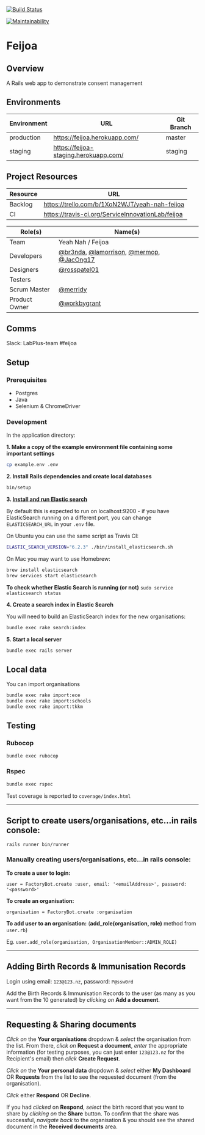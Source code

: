 [![Build Status](https://travis-ci.org/ServiceInnovationLab/feijoa.svg?branch=master)](https://travis-ci.org/ServiceInnovationLab/feijoa)

[![Maintainability](https://api.codeclimate.com/v1/badges/8f2b6efc2000ad726fd2/maintainability)](https://codeclimate.com/github/ServiceInnovationLab/feijoa/maintainability)

# Feijoa

## Overview

A Rails web app to demonstrate consent management

## Environments

**Environment** | **URL**  | **Git Branch**
---    | ---                                | ---    |
production | https://feijoa.herokuapp.com/ | master |
staging | https://feijoa-staging.herokuapp.com/ | staging |

## Project Resources

**Resource** | **URL**
---     | ---
Backlog | https://trello.com/b/1XoN2WJT/yeah-nah-feijoa
CI      | https://travis-ci.org/ServiceInnovationLab/feijoa

**Role(s)** | **Name(s)**
---        | ---
Team       | Yeah Nah / Feijoa
Developers | [@br3nda](https://github.com/Br3nda), [@lamorrison](https://github.com/lamorrison), [@mermop](https://github.com/mermop), [@JacOng17](https://github.com/JacOng17)
Designers | [@rosspatel01](https://github.com/rosspatel01)
Testers |
Scrum Master | [@merridy](https://github.com/merridy)
Product Owner | [@workbygrant](https://github.com/workbygrant)

## Comms

Slack: LabPlus-team #feijoa

## Setup

### Prerequisites

- Postgres
- Java
- Selenium & ChromeDriver

### Development

In the application directory:

**1. Make a copy of the example environment file containing some important settings**

```bash
cp example.env .env
```

**2. Install Rails dependencies and create local databases**

```bash
bin/setup
```

**3. [Install and run Elastic search](https://www.elastic.co/downloads/elasticsearch)**

By default this is expected to run on localhost:9200 - if you have ElasticSearch running on a different port, you can change `ELASTICSEARCH_URL` in your `.env` file.

On Ubuntu you can use the same script as Travis CI:

```bash
ELASTIC_SEARCH_VERSION="6.2.3" ./bin/install_elasticsearch.sh
```

On Mac you may want to use Homebrew:

```bash
brew install elasticsearch
brew services start elasticsearch
```

**To check whether Elastic Search is running (or not)**
`sudo service elasticsearch status`

**4. Create a search index in Elastic Search**

You will need to build an ElasticSearch index for the new organisations:

```bash
bundle exec rake search:index
```

**5. Start a local server**

```bash
bundle exec rails server
```

## Local data

You can import organisations

```bash
bundle exec rake import:ece
bundle exec rake import:schools
bundle exec rake import:tkkm
```

## Testing

### Rubocop

```bash
bundle exec rubocop
```

### Rspec

```bash
bundle exec rspec
```

Test coverage is reported to `coverage/index.html`

---

## Script to create users/organisations, etc...in **rails console:**

`rails runner bin/runner`

### Manually creating users/organisations, etc...in **rails console:**

**To create a user to login:**

`user = FactoryBot.create :user, email: '<emailAddress>', password: '<password>'`

**To create an organisation:**

`organisation = FactoryBot.create :organisation`

**To add user to an organisation:** (**add_role(organisation, role)** method from `user.rb`)

Eg.
`user.add_role(organisation, OrganisationMember::ADMIN_ROLE)`

---

## Adding Birth Records & Immunisation Records

Login using email: `123@123.nz`, password: `P@ssw0rd`

Add the Birth Records & Immunisation Records to the user (as many as you want from the 10 generated) by *clicking on* **Add a document**.

---

## Requesting & Sharing documents

*Click on* the **Your organisations** dropdown & *select* the organisation from the list. From there, *click on* **Request a document**, *enter* the appropriate information (for testing purposes, you can just enter `123@123.nz` for the Recipient's email) then *click* **Create Request**.

*Click on* the **Your personal data** dropdown & *select* either **My Dashboard** OR **Requests** from the list to see the requested document (from the organisation).

*Click* either **Respond** OR **Decline**.

If you had *clicked* on **Respond**, *select* the birth record that you want to share by *clicking on* the **Share** button. To confirm that the share was successful, *navigate back* to the organisation & you should see the shared document in the **Received documents** area.
